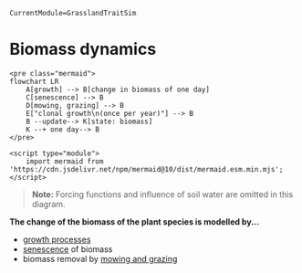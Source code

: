 ```@meta
CurrentModule=GrasslandTraitSim
```

# Biomass dynamics

```@raw html
<pre class="mermaid">
flowchart LR
    A[growth] --> B[change in biomass of one day]
    C[senescence] --> B
    D[mowing, grazing] --> B
    E["clonal growth\n(once per year)"] --> B
    B --update--> K[state: biomass]
    K --+ one day--> B
</pre>

<script type="module">
    import mermaid from 'https://cdn.jsdelivr.net/npm/mermaid@10/dist/mermaid.esm.min.mjs';
</script> 
```

> **Note:** Forcing functions and influence of soil water are omitted in this diagram.

**The change of the biomass of the plant species is modelled by...**
- [growth processes](@ref "Growth")
- [senescence](@ref "Senescence") of biomass
- biomass removal by [mowing and grazing](@ref "Mowing and grazing")


